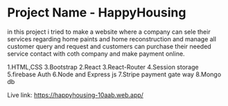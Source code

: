 # Project Name - HappyHousing 

in this project i tried to make a website where a company can sele their services regarding home paints and home reconstruction
and manage all customer query and request and customers can purchase their needed service contact with coth company and make payment online.

1.HTML,CSS 3.Bootstrap 2.React 3.React-Router 4.Session storage 5.firebase Auth 6.Node and Express js 7.Stripe payment gate way 8.Mongo db

Live link: https://happyhousing-10aab.web.app/